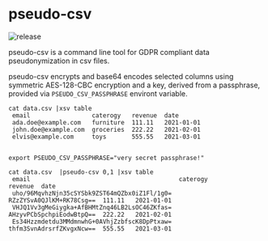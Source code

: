 pseudo-csv
==========

![release](https://github.com/kjedamzik/pseudo-csv/actions/workflows/release.yml/badge.svg)

pseudo-csv is a command line tool for GDPR compliant data pseudonymization in csv files.

pseudo-csv encrypts and base64 encodes selected columns using symmetric AES-128-CBC encryption and a key, derived from a passphrase, provided via `PSEUDO_CSV_PASSPHRASE` environt variable.


```
cat data.csv |xsv table
 email                 caterogy   revenue  date
 ada.doe@example.com   furniture  111.11   2021-01-01
 john.doe@example.com  groceries  222.22   2021-02-01
 elvis@example.com     toys       555.55   2021-03-01


export PSEUDO_CSV_PASSPHRASE="very secret passphrase!"

cat data.csv  |pseudo-csv 0,1 |xsv table
 email                                         caterogy                  revenue  date
 uho/96MqvhzNjn35cSYSbk9ZST64mQZbx0iZ1Fl/1g0=  RZzZYSvA0QJlKM+RK78Csg==  111.11   2021-01-01
 VHJQ1Vv3gMeGiygka+AfBHMtZnq46LB2LsOC46ZKfas=  AHzyvPCbSpchpiEodwBtpQ==  222.22   2021-02-01
 Es34Hzzmdetdu3MMdmnwhG+0AVhjZzbfscK8DpPtxaw=  thfm3SvnAdrsrfZKvgxNcw==  555.55   2021-03-01

```
